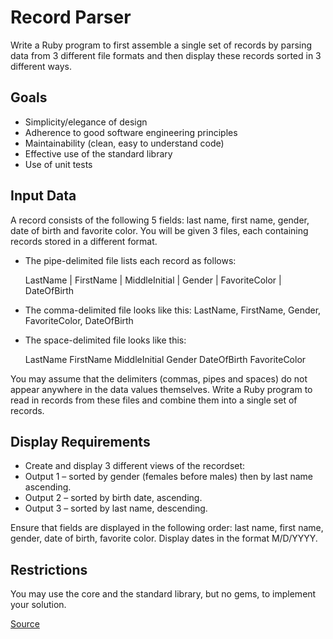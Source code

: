 # Record Parser

Write a Ruby program to first assemble a single set of records by parsing data from 3 different file formats and then display these records sorted in 3 different ways.

## Goals

* Simplicity/elegance of design
* Adherence to good software engineering principles
* Maintainability (clean, easy to understand code)
* Effective use of the standard library
* Use of unit tests

## Input Data

A record consists of the following 5 fields: last name, first name, gender, date of birth and favorite color. You will be given 3 files, each containing records stored in a different format.

* The pipe-delimited file lists each record as follows:

  LastName | FirstName | MiddleInitial | Gender | FavoriteColor | DateOfBirth

* The comma-delimited file looks like this:
  LastName, FirstName, Gender, FavoriteColor, DateOfBirth

* The space-delimited file looks like this:

  LastName FirstName MiddleInitial Gender DateOfBirth FavoriteColor

You may assume that the delimiters (commas, pipes and spaces) do not appear anywhere in the data values themselves. Write a Ruby program to read in records from these files and combine them into a single set of records.

## Display Requirements

* Create and display 3 different views of the recordset:
 * Output 1 – sorted by gender (females before males) then by last name ascending.
 * Output 2 – sorted by birth date, ascending.
 * Output 3 – sorted by last name, descending.

Ensure that fields are displayed in the following order: last name, first name, gender, date of birth, favorite color.
Display dates in the format M/D/YYYY.

## Restrictions

You may use the core and the standard library, but no gems, to implement your solution.

[Source](http://www.cyrusinnovation.com/code-test-ruby/)
